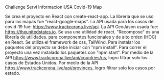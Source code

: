 Challenge Servi Informacion USA Covid-19 Map

Se crea el proyecto en React con create-react-app. 
La libreria que se uso para los mapas fue "react-google-maps".
La API usada para los casos del covid-19 fue: https://www.trackcorona.live/api.
La API GeoJason usada fue: https://theunitedstates.io.
Se usa una utilidad de react, "Recompose" es una librería de utilidades.
para componentes funcionales y de alto orden (HOC) en React.
Se utiliza el framework de css, TailWind.
Para instalar los paquetes del proyecto se debe iniciar con "npm install".
Para correr el proyecto una vez instalado los paquetes con "npm start".
Por medio de la API https://www.trackcorona.live/api/countries/us, logro filtrar solo los casos de Estados Unidos.
Por medio de la API https://www.trackcorona.live/api/provinces, logro filtrar solo los casos por estado.
